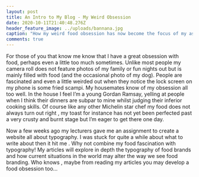 ```yaml
---
layout: post
title: An Intro to My Blog - My Weird Obsession
date: 2020-10-11T21:40:48.276Z
header_feature_image: ../uploads/bannana.jpg
caption: "How my weird food obsession has now become the focus of my assignment "
comments: true
---
```

For those of you that know me know that I have a great obsession with food, perhaps even a little too much sometimes. Unlike most people my camera roll does not feature photos of my family or fun nights out but is mainly filled with food (and the occasional photo of my dog). People are fascinated and even a little weirded out when they notice the lock screen on my phone is some fried scampi. My housemates know of my obsession all too well. In the house I feel I’m a young Gordan Ramsay, yelling at people when I think their dinners are subpar to mine whilst judging their inferior cooking skills. Of course like any other Michelin star chef my food does not always turn out right , my toast for instance has not yet been perfected past a very crusty and burnt stage but I’m eager to get there one day.

Now a few weeks ago my lecturers gave me an assignment to create a website all about typography. I was stuck for quite a while about what to write about then it hit me . Why not combine my food fascination with typography! My articles will explore in depth the typography of food brands and how current situations in the world may alter the way we see food branding. Who knows , maybe from reading my articles you may develop a food obsession too…